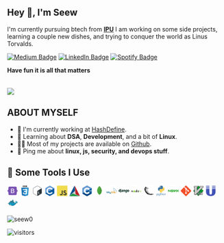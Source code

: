 <h2>Hey 👋, I'm Seew</h2>
<lr>
<p>I'm currently pursuing btech from <strong><a href="https://www.bpitindia.com/">IPU</a></strong> I am working on some side projects, learning a couple new dishes, and trying to conquer the world as Linus Torvalds.</p>
<p> <a href="https://medium.com/@miglanidevansh83"><img src="https://img.shields.io/badge/-@miglanidevansh83-14c767?style=flat-square&amp;labelColor=14c767&amp;logo=Medium&amp;link=https://medium.com/@miglanidevansh83" alt="Medium Badge"></a> <a href="https://www.linkedin.com/in/devansh-miglani-416b25227/"><img src="https://img.shields.io/badge/-@seew-0077B5?style=flat-square&amp;labelColor=0077B5&amp;logo=LinkedIn&amp;link=https://www.linkedin.com/in/devansh-miglani-416b25227/" alt="LinkedIn Badge"></a> <a href="https://open.spotify.com/user/t7ldt174ttnbzlgs3kflptezv?si=69948b37e0ee41b6"><img src="https://img.shields.io/badge/-@seew-1ED760?style=flat-square&amp;labelColor=fff&amp;logo=Spotify&amp;link=https://open.spotify.com/user/t7ldt174ttnbzlgs3kflptezv?si=69948b37e0ee41b6" alt="Spotify Badge"></a></p>
<p><strong>Have fun it is all that matters</strong></p>
<br>
<img align="center" src="https://media0.giphy.com/media/SYHz66JfYHbBtZXjHy/giphy.gif?cid=ecf05e47i8m2bbeqtzrvi7la29rie1v1picncf1xc41gx5wb&rid=giphy.gif&ct=g" />
<br>
<h2> ABOUT MYSELF </h2>
<ul>
<li>🔭 I'm currently working at <a href="https://github.com/hash-define-organization">HashDefine</a>.</li>
<li>🧐 Learning about <strong>DSA</strong>, <strong>Development</strong>, and a bit of <strong>Linux</strong>.</li>
<li>👨‍💻 Most of my projects are available on <a href="https://github.com/Seew0">Github</a>.</li>
<li>💬 Ping me about <strong>linux, js, security, and devops stuff</strong>.</li>
</ul>
<h2>🚀 Some Tools I Use</h2>
<p align="left">
<!-- <img src="https://raw.githubusercontent.com/devicons/devicon/master/icons/react/react-original-wordmark.svg" alt="react" width="25" height="25" /> -->
<!-- <img src="https://raw.githubusercontent.com/devicons/devicon/master/icons/angularjs/angularjs-original.svg" alt="angular-js" width="25" height="25" /> -->
<!-- <img src="https://raw.githubusercontent.com/devicons/devicon/master/icons/vuejs/vuejs-original.svg" alt="vue" width="25" height="25" /> -->
<img src="https://raw.githubusercontent.com/devicons/devicon/master/icons/bootstrap/bootstrap-plain.svg" alt="bootstrap" width="25" height="25" />
<img src="https://raw.githubusercontent.com/devicons/devicon/master/icons/css3/css3-original-wordmark.svg" alt="css3" width="25" height="25" />
<img src="https://raw.githubusercontent.com/devicons/devicon/master/icons/bash/bash-original.svg" alt="bash" width="25" height="25" />
<img src="https://raw.githubusercontent.com/devicons/devicon/master/icons/c/c-original.svg" alt="C" width="25" height="25" />
<img src="https://raw.githubusercontent.com/devicons/devicon/master/icons/javascript/javascript-original.svg" alt="javascript" width="25" height="25" />
<img src="https://raw.githubusercontent.com/devicons/devicon/master/icons/cmake/cmake-original.svg" alt="cmake" width="25" height="25" />
<img src="https://raw.githubusercontent.com/devicons/devicon/master/icons/cplusplus/cplusplus-original.svg" alt=".C++" width="25" height="25" />
<img src="https://raw.githubusercontent.com/devicons/devicon/master/icons/mongodb/mongodb-original.svg" alt="mongodb" width="25" height="25" />
<img src="https://raw.githubusercontent.com/devicons/devicon/master/icons/mysql/mysql-original-wordmark.svg" alt="mysql" width="25" height="25" />
<img src="https://raw.githubusercontent.com/devicons/devicon/master/icons/django/django-plain-wordmark.svg" alt="django" width="25" height="25" />
<img src="https://raw.githubusercontent.com/devicons/devicon/master/icons/nodejs/nodejs-original-wordmark.svg" alt="nodejs" width="25" height="25" />
<img src="https://raw.githubusercontent.com/devicons/devicon/master/icons/flask/flask-original.svg" alt="flask" width="25" height="25" />
<img src="https://raw.githubusercontent.com/devicons/devicon/master/icons/python/python-original-wordmark.svg" alt="python" width="25" height="25" />
<img src="https://raw.githubusercontent.com/devicons/devicon/master/icons/nginx/nginx-original.svg" alt="nginx" width="25" height="25" />
<img src="https://raw.githubusercontent.com/devicons/devicon/master/icons/git/git-original.svg" alt="git" width="25" height="25" />
<img src="https://raw.githubusercontent.com/devicons/devicon/master/icons/vim/vim-original.svg" alt="vim" width="25" height="25" />
<img src="https://raw.githubusercontent.com/devicons/devicon/master/icons/unix/unix-original.svg" alt="unix" width="25" height="25" />
<!-- <img src="https://raw.githubusercontent.com/github/explore/80688e429a7d4ef2fca1e82350fe8e3517d3494d/topics/aws/aws.png" alt="aws" width="25" height="25" />
<img src="https://www.vectorlogo.zone/logos/google_cloud/google_cloud-icon.svg" alt="gcp" width="25" height="25" /> -->
<img src="https://raw.githubusercontent.com/devicons/devicon/master/icons/docker/docker-original.svg" alt="Docker" width="25" height="25" />
<!-- <img src="https://www.vectorlogo.zone/logos/kubernetes/kubernetes-icon.svg" alt="Kubernetes" width="25" height="25" /> -->
<!-- <img src="https://cdn.jsdelivr.net/gh/devicons/devicon/icons/go/go-original.svg" alt="Go" width="25" height="25" /> -->
</p>
<img src="https://github-readme-stats.vercel.app/api?username=seew0&show_icons=true&count_private=true" alt="seew0" />
<p><img src="https://visitor-badge.glitch.me/badge?page_id=seew0.seew0" alt="visitors"></p>

